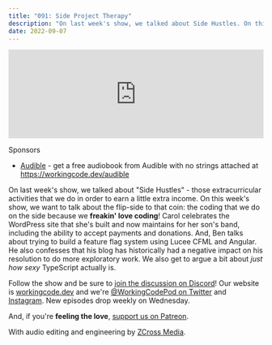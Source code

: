 ```yaml
---
title: "091: Side Project Therapy"
description: "On last week's show, we talked about Side Hustles. On this week's show, we want to talk about the flip-side to that coin: the coding that we do on the side because we freakin' love coding!"
date: 2022-09-07
---
```


<iframe allow="autoplay *; encrypted-media *; fullscreen *; clipboard-write" frameborder="0" height="175" style="width:100%;max-width:900px;overflow:hidden;background:transparent;" sandbox="allow-forms allow-popups allow-same-origin allow-scripts allow-storage-access-by-user-activation allow-top-navigation-by-user-activation" src="https://embed.podcasts.apple.com/us/podcast/091-side-project-therapy/id1544142288?i=1000578687549"></iframe>

Sponsors

- [Audible](https://workingcode.dev/audible) - get a free audiobook from Audible with no strings attached at https://workingcode.dev/audible

On last week's show, we talked about "Side Hustles" - those extracurricular activities that we do in order to earn a little extra income. On this week's show, we want to talk about the flip-side to that coin: the coding that we do on the side because we **freakin' love coding**! Carol celebrates the WordPress site that she's built and now maintains for her son's band, including the ability to accept payments and donations. And, Ben talks about trying to build a feature flag system using Lucee CFML and Angular. He also confesses that his blog has historically had a negative impact on his resolution to do more exploratory work. We also get to argue a bit about _just how sexy_ TypeScript actually is.

Follow the show and be sure to [join the discussion on Discord][working-code-discord]! Our website is [workingcode.dev][working-code] and we're [@WorkingCodePod on Twitter][working-code-twitter] and [Instagram][working-code-instagram]. New episodes drop weekly on Wednesday.

And, if you're **feeling the love**, [support us on Patreon][working-code-patreon].

[working-code]: https://workingcode.dev/
[working-code-discord]: https://workingcode.dev/discord/
[working-code-instagram]: https://www.instagram.com/workingcodepod/
[working-code-patreon]: https://www.patreon.com/workingcodepod
[working-code-twitter]: https://twitter.com/WorkingCodePod

With audio editing and engineering by [ZCross Media](https://www.zcross.media/).
